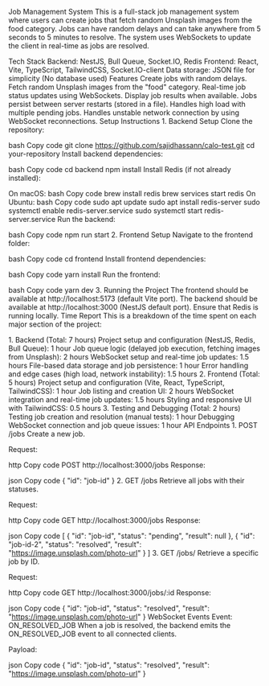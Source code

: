 Job Management System This is a full-stack job management system where
users can create jobs that fetch random Unsplash images from the food
category. Jobs can have random delays and can take anywhere from 5
seconds to 5 minutes to resolve. The system uses WebSockets to update
the client in real-time as jobs are resolved.

Tech Stack Backend: NestJS, Bull Queue, Socket.IO, Redis Frontend:
React, Vite, TypeScript, TailwindCSS, Socket.IO-client Data storage:
JSON file for simplicity (No database used) Features Create jobs with
random delays. Fetch random Unsplash images from the "food" category.
Real-time job status updates using WebSockets. Display job results when
available. Jobs persist between server restarts (stored in a file).
Handles high load with multiple pending jobs. Handles unstable network
connection by using WebSocket reconnections. Setup Instructions 1.
Backend Setup Clone the repository:

bash Copy code git clone https://github.com/sajidhassann/calo-test.git
cd your-repository Install backend dependencies:

bash Copy code cd backend npm install Install Redis (if not already
installed):

On macOS: bash Copy code brew install redis brew services start redis On
Ubuntu: bash Copy code sudo apt update sudo apt install redis-server
sudo systemctl enable redis-server.service sudo systemctl start
redis-server.service Run the backend:

bash Copy code npm run start 2. Frontend Setup Navigate to the frontend
folder:

bash Copy code cd frontend Install frontend dependencies:

bash Copy code yarn install Run the frontend:

bash Copy code yarn dev 3. Running the Project The frontend should be
available at http://localhost:5173 (default Vite port). The backend
should be available at http://localhost:3000 (NestJS default port).
Ensure that Redis is running locally. Time Report This is a breakdown of
the time spent on each major section of the project:

1\. Backend (Total: 7 hours) Project setup and configuration (NestJS,
Redis, Bull Queue): 1 hour Job queue logic (delayed job execution,
fetching images from Unsplash): 2 hours WebSocket setup and real-time
job updates: 1.5 hours File-based data storage and job persistence: 1
hour Error handling and edge cases (high load, network instability): 1.5
hours 2. Frontend (Total: 5 hours) Project setup and configuration
(Vite, React, TypeScript, TailwindCSS): 1 hour Job listing and creation
UI: 2 hours WebSocket integration and real-time job updates: 1.5 hours
Styling and responsive UI with TailwindCSS: 0.5 hours 3. Testing and
Debugging (Total: 2 hours) Testing job creation and resolution (manual
tests): 1 hour Debugging WebSocket connection and job queue issues: 1
hour API Endpoints 1. POST /jobs Create a new job.

Request:

http Copy code POST http://localhost:3000/jobs Response:

json Copy code { "id": "job-id" } 2. GET /jobs Retrieve all jobs with
their statuses.

Request:

http Copy code GET http://localhost:3000/jobs Response:

json Copy code \[ { "id": "job-id", "status": "pending", "result": null
}, { "id": "job-id-2", "status": "resolved", "result":
"https://image.unsplash.com/photo-url" } \] 3. GET /jobs/ Retrieve a
specific job by ID.

Request:

http Copy code GET http://localhost:3000/jobs/:id Response:

json Copy code { "id": "job-id", "status": "resolved", "result":
"https://image.unsplash.com/photo-url" } WebSocket Events Event:
ON_RESOLVED_JOB When a job is resolved, the backend emits the
ON_RESOLVED_JOB event to all connected clients.

Payload:

json Copy code { "id": "job-id", "status": "resolved", "result":
"https://image.unsplash.com/photo-url" }
